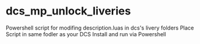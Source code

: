 # dcs_mp_unlock_liveries
Powershell script for modifing description.luas in dcs's livery folders
Place Script in same fodler as your DCS Install and run via Powershell
